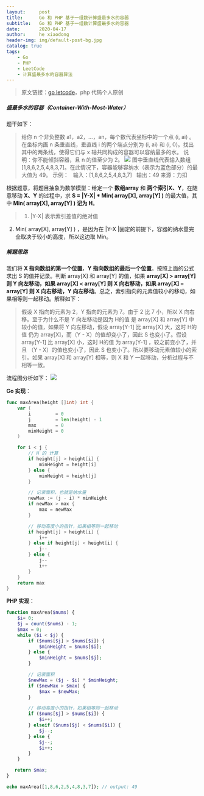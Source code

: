 ```yaml
---
layout:     post
title:      Go 和 PHP 基于一组数计算盛最多水的容器
subtitle:   Go 和 PHP 基于一组数计算盛最多水的容器
date:       2020-04-17
author:     he xiaodong
header-img: img/default-post-bg.jpg
catalog: true
tags:
    - Go
    - PHP
    - LeetCode
    - 计算盛最多水的容器算法
---
```


> 原文链接：[go letcode](https://github.com/wx-satellite/go-leetcode)，php 代码个人原创

##### 盛最多水的容器（Container-With-Most-Water）
题干如下：
> 给你 n 个非负整数 a1，a2，...，an，每个数代表坐标中的一个点 (i, ai) 。在坐标内画 n 条垂直线，垂直线 i 的两个端点分别为 (i, ai) 和 (i, 0)。找出其中的两条线，使得它们与 x 轴共同构成的容器可以容纳最多的水。
说明：你不能倾斜容器，且 n 的值至少为 2。
![](https://cdn.learnku.com/uploads/images/202004/13/21280/f7HEXxoqxt.jpeg!large)
图中垂直线代表输入数组 [1,8,6,2,5,4,8,3,7]。在此情况下，容器能够容纳水（表示为蓝色部分）的最大值为 49。
示例：
&nbsp;&nbsp;输入：[1,8,6,2,5,4,8,3,7]
&nbsp;&nbsp;输出：49
来源：力扣

根据题意，将题目抽象为数学模型：给定一个 **数组array** 和 **两个索引X、Y**，在随意移动 **X、Y** 的过程中，求 **S = |Y-X| * Min( array[X], array[Y] )** 的最大值，其中 **Min( array[X], array[Y] ) 记为 H**。
>1. |Y-X| 表示索引差值的绝对值
2. Min( array[X], array[Y] ) ，是因为在 |Y-X |固定的前提下，容器的纳水量完全取决于较小的高度，所以这边取 Min。

##### 解题思路
我们将 **X 指向数组的第一个位置**，**Y 指向数组的最后一个位置**。按照上面的公式求出 S 的值并记录。判断 array[X] 和 array[Y] 的值，如果 **array[X] > array[Y] 则 Y 向左移动，如果 array[X] < array[Y] 则 X 向右移动，如果 array[X] = array[Y] 则 X 向右移动，Y 向左移动**。总之，索引指向的元素值较小的移动，如果相等则一起移动。解释如下：
> 假设 X 指向的元素为 2，Y 指向的元素为 7。由于 2 比 7 小，所以 X 向右移。至于为什么不是 Y 向左移动是因为 H的值 是 array[X] 和 array[Y] 中较小的值，如果将 Y 向左移动，假设 array[Y-1] 比 array[X] 大，这时 H的值 仍为 array[X]，而（Y - X）的值却变小了，因此 S 也变小了。假设 array[Y-1] 比 array[X] 小，这时 H的值 为 array[Y-1] ，较之前变小了，并且 （Y - X）的值也变小了，因此 S 也变小了。所以要移动元素值较小的索引。如果 array[X] 和 array[Y] 相等，则 X 和 Y 一起移动，分析过程与不相等一致。

流程图分析如下：
![](https://cdn.learnku.com/uploads/images/202004/13/21280/LeSW7sO29l.jpg!large)

**Go 实现**：
```go
func maxArea(height []int) int {
    var (
        i         = 0
        j         = len(height) - 1
        max       = 0
        minHeight = 0
    )

    for i < j {
        // H 的 计算
        if height[j] > height[i] {
            minHeight = height[i]
        } else {
            minHeight = height[j]
        }

        // 记录面积，也就是纳水量
        newMax := (j - i) * minHeight
        if newMax > max {
            max = newMax
        }

        // 移动高度小的指针，如果相等则一起移动
        if height[j] > height[i] {
            i++
        } else if height[j] < height[i] {
            j--
        } else {
            j--
            i++
        }
    }
    return max
}
```

**PHP 实现**：
```php
function maxArea($nums) {
    $i= 0;
    $j = count($nums) - 1;
    $max = 0;
    while ($i < $j) {
        if ($nums[$j] > $nums[$i]) {
            $minHeight = $nums[$i];
        } else {
            $minHeight = $nums[$j];
        }

        // 记录面积
        $newMax = ($j - $i) * $minHeight;
        if ($newMax > $max) {
            $max = $newMax;
        }

        // 移动高度小的指针，如果相等则一起移动
        if ($nums[$j] > $nums[$i]) {
            $i++;
        } elseif ($nums[$j] < $nums[$i]) {
            $j--;
        } else {
            $j--;
            $i++;
        }
    }

   return $max;
}

echo maxArea([1,8,6,2,5,4,8,3,7]); // output: 49
```
